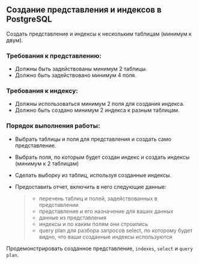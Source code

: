 ## Создание представления и индексов в PostgreSQL

Создать представление и индексы к нескольким таблицам (минимум к двум).

### Требования к представлению:

- Должны быть задействованы минимум 2 таблицы.
- Должно быть задействовано минимум 4 поля.

### Требования к индексу:

- Должны использоваться минимум 2 поля для создания индекса.
- Должно быть создано минимум 2 индекса к разным таблицам.

### Порядок выполнения работы:

- Выбрать таблицы и поля для представления и создать само представление.
- Выбрать поля, по которым будет создан индекс и создать индексы (минимум к 2 таблицам)
- Сделать выборку из таблиц, используя созданные индексы.
- Предоставить отчет, включить в него следующие данные:

  > - перечень таблиц и полей, задействованных в представлении
  > - представление и его назначение для ваших данных
  > - данные из представления
  > - индексы и по каким полям они строились
  > - query plan для разбора запросов select, по которому будет видно, что ваши созданные индексы используются

Продемонстрировать созданное представление, `indexes`, `select` и `query plan`.